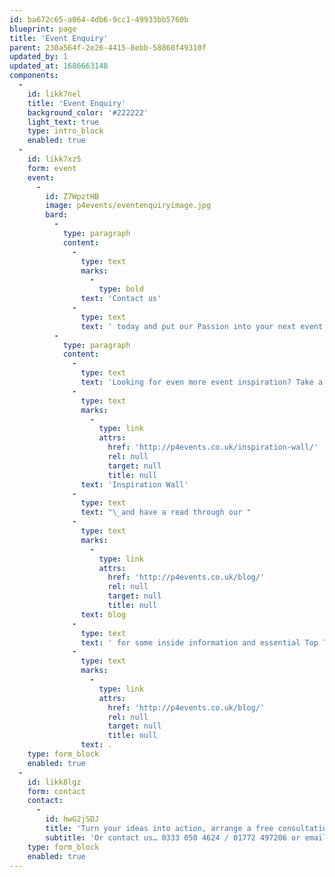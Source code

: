 ```yaml
---
id: ba672c65-a064-4db6-9cc1-49933bb5760b
blueprint: page
title: 'Event Enquiry'
parent: 230a564f-2e26-4415-8ebb-58860f49310f
updated_by: 1
updated_at: 1686663148
components:
  -
    id: likk7nel
    title: 'Event Enquiry'
    background_color: '#222222'
    light_text: true
    type: intro_block
    enabled: true
  -
    id: likk7xz5
    form: event
    event:
      -
        id: Z7WpztHB
        image: p4events/eventenquiryimage.jpg
        bard:
          -
            type: paragraph
            content:
              -
                type: text
                marks:
                  -
                    type: bold
                text: 'Contact us'
              -
                type: text
                text: ' today and put our Passion into your next event!'
          -
            type: paragraph
            content:
              -
                type: text
                text: 'Looking for even more event inspiration? Take a look at or images and videos on our '
              -
                type: text
                marks:
                  -
                    type: link
                    attrs:
                      href: 'http://p4events.co.uk/inspiration-wall/'
                      rel: null
                      target: null
                      title: null
                text: 'Inspiration Wall'
              -
                type: text
                text: "\_and have a read through our "
              -
                type: text
                marks:
                  -
                    type: link
                    attrs:
                      href: 'http://p4events.co.uk/blog/'
                      rel: null
                      target: null
                      title: null
                text: blog
              -
                type: text
                text: ' for some inside information and essential Top Tips'
              -
                type: text
                marks:
                  -
                    type: link
                    attrs:
                      href: 'http://p4events.co.uk/blog/'
                      rel: null
                      target: null
                      title: null
                text: .
    type: form_block
    enabled: true
  -
    id: likk8lgz
    form: contact
    contact:
      -
        id: hwG2jSDJ
        title: 'Turn your ideas into action, arrange a free consultation'
        subtitle: 'Or contact us… 0333 050 4624 / 01772 497206 or email us: info@p4events.co.uk'
    type: form_block
    enabled: true
---
```

